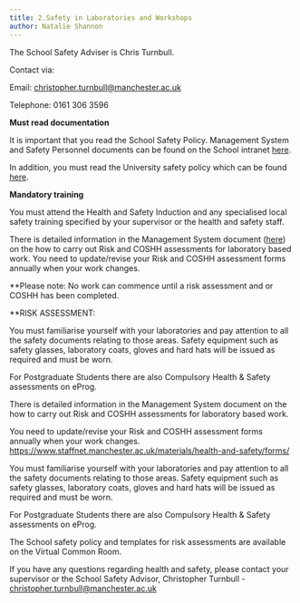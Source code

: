 ```yaml
---
title: 2.Safety in Laboratories and Workshops
author: Natalie Shannon
---
```


The School Safety Adviser is Chris Turnbull. 

Contact via:

Email: christopher.turnbull@manchester.ac.uk

Telephone: 0161 306 3596

**Must read documentation**

It is important that you read the School Safety Policy. Management System and Safety Personnel documents can be found on the School intranet [here](https://www.staffnet.manchester.ac.uk/materials/health-and-safety/).

In addition, you must read the University safety policy which can be found [here](http://documents.manchester.ac.uk/DocuInfo.aspx?DocID=654).

**Mandatory training**

You must attend the Health and Safety Induction and any specialised local safety training specified by your supervisor or the health and safety staff. 

There is detailed information in the Management System document ([here](https://www.staffnet.manchester.ac.uk/materials/health-and-safety/forms/)) on the how to carry out Risk and COSHH assessments for laboratory based work. You need to update/revise your Risk and COSHH assessment forms annually when your work changes.

**Please note: No work can commence until a risk assessment and or COSHH has been completed.

**RISK ASSESSMENT:

You must familiarise yourself with your laboratories and pay attention to all the safety documents relating to those areas. Safety equipment such as safety glasses, laboratory coats, gloves and hard hats will be issued as required and must be worn. 

For Postgraduate Students there are also Compulsory Health & Safety assessments on eProg.

There is detailed information in the Management System document on the how to carry out Risk and COSHH assessments for laboratory based work.

You need to update/revise your Risk and COSHH assessment forms annually when your work changes. https://www.staffnet.manchester.ac.uk/materials/health-and-safety/forms/

You must familiarise yourself with your laboratories and pay attention to all the safety documents relating to those areas. Safety equipment such as safety glasses, laboratory coats, gloves and hard hats will be issued as required and must be worn.

For Postgraduate Students there are also Compulsory Health & Safety assessments on eProg.

The School safety policy and templates for risk assessments are available on the Virtual Common Room.

If you have any questions regarding health and safety, please contact your supervisor or the School Safety Advisor, Christopher Turnbull - christopher.turnbull@manchester.ac.uk







